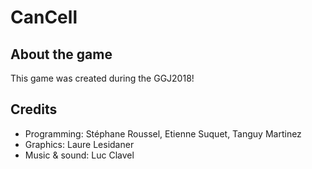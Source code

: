 # CanCell
## About the game
This game was created during the GGJ2018!

## Credits
* Programming: Stéphane Roussel, Etienne Suquet, Tanguy Martinez
* Graphics: Laure Lesidaner
* Music & sound: Luc Clavel
